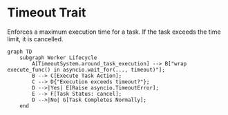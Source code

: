 # Timeout Trait

Enforces a maximum execution time for a task. If the task exceeds the time limit, it is cancelled.

```mermaid
graph TD
    subgraph Worker Lifecycle
        A[TimeoutSystem.around_task_execution] --> B["wrap execute_func() in asyncio.wait_for(..., timeout)"];
        B --> C[Execute Task Action];
        C --> D{"Execution exceeds timeout?"};
        D -->|Yes| E[Raise asyncio.TimeoutError];
        E --> F[Task Status: cancel];
        D -->|No| G[Task Completes Normally];
    end
```
